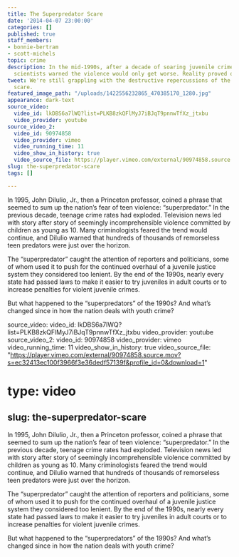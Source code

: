 ```yaml
---
title: The Superpredator Scare
date: '2014-04-07 23:00:00'
categories: []
published: true
staff_members:
- bonnie-bertram
- scott-michels
topic: crime
description: In the mid-1990s, after a decade of soaring juvenile crime, some social
  scientists warned the violence would only get worse. Reality proved otherwise.
tweet: We're still grappling with the destructive repercussions of the *superpredator*
  scare.
featured_image_path: "/uploads/1422556232865_470385170_1280.jpg"
appearance: dark-text
source_video:
  video_id: lkDBS6a7lWQ?list=PLKB8zkQFlMyJ7iBJqT9pnnwTfXz_jtxbu
  video_provider: youtube
source_video_2:
  video_id: 90974858
  video_provider: vimeo
  video_running_time: 11
  video_show_in_history: true
  video_source_file: https://player.vimeo.com/external/90974858.source.mov?s=ec32413ec100f3966f3e36dedf57139f&profile_id=0&download=1
slug: the-superpredator-scare
tags: []

---
```

In 1995, John DiIulio, Jr., then a Princeton professor, coined a phrase that seemed to sum up the nation’s fear of teen violence: “superpredator.” In the previous decade, teenage crime rates had exploded. Television news led with story after story of seemingly incomprehensible violence committed by children as young as 10. Many criminologists feared the trend would continue, and DiIulio warned that hundreds of thousands of remorseless teen predators were just over the horizon.

The “superpredator” caught the attention of reporters and politicians, some of whom used it to push for the continued overhaul of a juvenile justice system they considered too lenient. By the end of the 1990s, nearly every state had passed laws to make it easier to try juveniles in adult courts or to increase penalties for violent juvenile crimes.

But what happened to the “superpredators” of the 1990s? And what’s changed since in how the nation deals with youth crime?

source_video:
  video_id: lkDBS6a7lWQ?list=PLKB8zkQFlMyJ7iBJqT9pnnwTfXz_jtxbu
  video_provider: youtube
source_video_2:
  video_id: 90974858
  video_provider: vimeo
  video_running_time: 11
  video_show_in_history: true
  video_source_file: "https://player.vimeo.com/external/90974858.source.mov?s=ec32413ec100f3966f3e36dedf57139f&profile_id=0&download=1"
# type: video
slug: the-superpredator-scare
---

In 1995, John DiIulio, Jr., then a Princeton professor, coined a phrase that seemed to sum up the nation’s fear of teen violence: “superpredator.” In the previous decade, teenage crime rates had exploded. Television news led with story after story of seemingly incomprehensible violence committed by children as young as 10. Many criminologists feared the trend would continue, and DiIulio warned that hundreds of thousands of remorseless teen predators were just over the horizon.

The “superpredator” caught the attention of reporters and politicians, some of whom used it to push for the continued overhaul of a juvenile justice system they considered too lenient. By the end of the 1990s, nearly every state had passed laws to make it easier to try juveniles in adult courts or to increase penalties for violent juvenile crimes.

But what happened to the “superpredators” of the 1990s? And what’s changed since in how the nation deals with youth crime?

